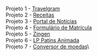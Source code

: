 Projeto 1 - [Travelgram](https://1nickael1.github.io/MBA-Rocketseat/travelgram/)\
Projeto 2 - [Receitas](https://1nickael1.github.io/MBA-Rocketseat/receitas/)\
Projeto 3 - [Portal de Notícias](https://1nickael1.github.io/MBA-Rocketseat/portalNoticias/)\
Projeto 4 - [Formulário de Matrícula](https://1nickael1.github.io/MBA-Rocketseat/formularioMatricula/)\
Projeto 5 - [Zingen](https://1nickael1.github.io/MBA-Rocketseat/zingen/)\
Projeto 6 - [LP Patins Animada](https://1nickael1.github.io/MBA-Rocketseat/patins/)\
Projeto 7 - [Conversor de moedas](https://1nickael1.github.io/MBA-Rocketseat/convert/)\